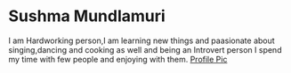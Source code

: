 # Sushma Mundlamuri
I am Hardworking person,I am learning new things and paasionate about singing,dancing and cooking as well and being an Introvert person I spend my time with few people and enjoying with them.
[Profile Pic](Sushma_Photo1.jpeg)